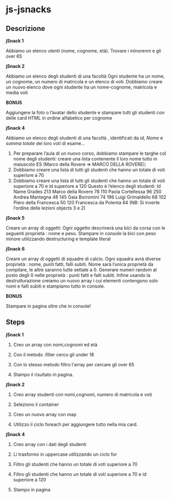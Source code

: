  js-jsnacks
===
## Descrizione

**jSnack 1**

Abbiamo un elenco utenti (nome, cognome, età).
Trovare i minorenni e gli over 65

**jSnack 2**

Abbiamo un elenco degli studenti di una facoltà
Ogni studente ha un nome, un cognome, un numero di matricola e un elenco di voti.
Dobbiamo creare un nuovo elenco dove ogni studente ha un nome-cognome, matricola e media voti

**BONUS**

Aggiungere la foto o l’avatar dello studente e stampare tutti gli studenti con delle card HTML in ordine alfabetico per cognome

**jSnack 4**

Abbiamo un elenco degli studenti di una facoltà , identificati da _id_, _Nome_ e _somma totale_
dei loro voti di esame...
1) Per preparare l’aula di un nuovo corso, dobbiamo stampare le targhe col nome degli studenti:
creare una lista contenente il loro nome tutto in maiuscolo
ES (Marco della Rovere => MARCO DELLA ROVERE);
2) Dobbiamo creare una lista di tutti gli studenti che hanno un totale di voti superiore a 70
3) Dobbiamo creare una lista di tutti gli studenti che hanno un totale di voti superiore a 70 e id
superiore a 120
Questo è l’elenco degli studenti:
Id  Name                             Grades
213 Marco della Rovere    78
110 Paola Cortellessa       96
250 Andrea Mantegna 	    48
145 Gaia Borromini           74
196 Luigi Grimaldello 	    68
102 Piero della Francesca 50
120 Francesca da Polenta  84
(NB: Si inverte l’ordine delle lezioni objects 3 e 2)

**jSnack 5**

Creare un array di oggetti:
Ogni oggetto descriverà una bici da corsa con le seguenti proprietà : nome e peso.
Stampare in console la bici con peso minore utilizzando destructuring e template literal

**jSnack 6**

Creare un array di oggetti di squadre di calcio. Ogni squadra avrà diverse proprietà : nome,
punti fatti, falli subiti.
Nome sarà l’unica proprietà da compilare, le altre saranno tutte settate a 0.
Generare numeri random al posto degli 0 nelle proprietà : punti fatti e falli subiti.
Infine usando la destrutturazione creiamo un nuovo array i cui elementi contengono solo nomi e
falli subiti e stampiamo tutto in console.

**BONUS**

Stampare in pagina oltre che in console!


## Steps
**jSnack 1**

1) Creo un array con nomi,cognomi ed età

2) Con il metodo .filter cerco gli under 18

3) Con lo stesso metodo filtro l'array per cercare gli over 65

4) Stampo il risultato in pagina.

**jSnack 2**

1) Creo array studenti con nomi,cognomi, numero di matricola e    voti

2) Seleziono il container

3) Creo un nuovo array con map 

4) Utilizzo il ciclo foreach per aggiungere tutto nella mia card.


**jSnack 4**

1) Creo array con i dati degli studenti

2) Li trasformo in uppercase utilizzando un ciclo for 

3) Filtro gli studenti che hanno un totale di voti superiore a 70

4) Filtro gli studenti che hanno un totale di voti superiore a 70 e id superiore a 120

5) Stampo in pagina

